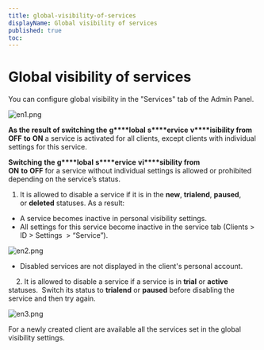 ```yaml
---
title: global-visibility-of-services
displayName: Global visibility of services
published: true
toc:
---
```


# Global visibility of services

You can configure global visibility in the "Services" tab of the Admin Panel.

<img src="https://reseller.support.gcore.com/hc/article_attachments/360007026958/en1.png" alt="en1.png">

**As the result of switching the** **g****lobal** **s****ervice** **v****isibility from OFF** **to** **ON** a service is activated for all clients, except clients with individual settings for this service.  

**Switching** **the** **g****lobal** **s****ervice** **vi****sibility from ON** **to** **OFF** for a service without individual settings is allowed or prohibited depending on the service’s status.   

1.  It is allowed to disable a service if it is in the **new**, **trialend**, **paused**, or **deleted** statuses. As a result:

*   A service becomes inactive in personal visibility settings.
*   All settings for this service become inactive in the service tab (Clients > ID > Settings  > “Service”).  

<img src="https://reseller.support.gcore.com/hc/article_attachments/360007026978/en2.png" alt="en2.png">

*   Disabled services are not displayed in the client's personal account. 

    2. It is allowed to disable a service if a service is in **trial** or **active** statuses.  Switch its status to **trialend** or **paused** before disabling the service and then try again.

<img src="https://reseller.support.gcore.com/hc/article_attachments/360006945157/en3.png" alt="en3.png">

For a newly created client are available all the services set in the global visibility settings.
